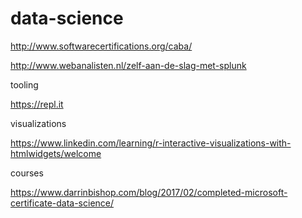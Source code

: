 # data-science

http://www.softwarecertifications.org/caba/

http://www.webanalisten.nl/zelf-aan-de-slag-met-splunk


tooling

https://repl.it


visualizations

https://www.linkedin.com/learning/r-interactive-visualizations-with-htmlwidgets/welcome




courses

https://www.darrinbishop.com/blog/2017/02/completed-microsoft-certificate-data-science/

